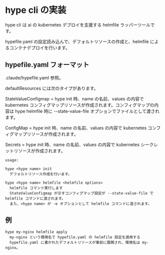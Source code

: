 # hype cli の実装

hype cli は ai の kubernetes デプロイを支援する helmfile ラッパーツールです。

hypefile.yaml の設定読み込んで、デフォルトリソースの作成と、helmfile によるコンテナデプロイを行います。

## hypefile.yaml フォーマット

.claude/hypefile.yaml 参照。

defaultResources には次のタイプがあります。

StateValueConfigmap = hype <hype name> init 時、name の名前、values の内容で kubernetes コンフィグマップリソースが作成されます。コンフィグマップの内容は hype <hype name> helmfile 時に --state-value-file オプションでファイルとして渡されます。

ConfigMap = hype <hype name> init 時、name の名前、values の内容で kubernetes コンフィグマップリソースが作成されます。

Secrets = hype <hype name> init 時、name の名前、values の内容で kubernetes シークレットリソースが作成されます。

```
usage:

hype <hype name> init
  デフォルトリソース作成を行います。
  
hype <hype name> helmfile <helmfile options>
  helmfile コマンド実行します
  StateValueConfigmap が示すコンフィグマップ設定が --state-value-file で helmfile コマンドに渡されます。
  また、<hype name> が -e オプションとして helmfile コマンドに渡されます。

```

## 例

```
hype my-nginx helmfile apply
  my-nginx という環境名で hypefile.yaml の helmfile 設定を適用する
  hypefile.yaml に書かれたデフォルトリソースが事前に展開され、環境名は my-nginx。

```

